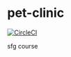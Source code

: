 # pet-clinic

[![CircleCI](https://circleci.com/gh/PoSpot/pet-clinic.svg?style=svg)](https://circleci.com/gh/PoSpot/pet-clinic)

sfg course
